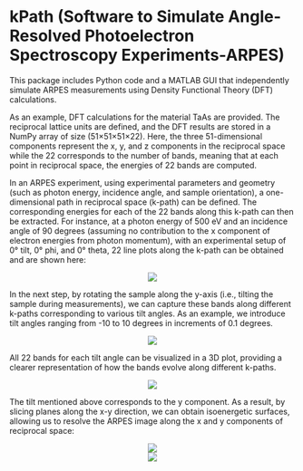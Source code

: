 # kPath (Software to Simulate Angle-Resolved Photoelectron Spectroscopy Experiments-ARPES)

This package includes Python code and a MATLAB GUI that independently simulate ARPES measurements using Density Functional Theory (DFT) calculations.

As an example, DFT calculations for the material TaAs are provided. The reciprocal lattice units are defined, and the DFT results are stored in a NumPy array of size (51×51×51×22). Here, the three 51-dimensional components represent the x, y, and z components in the reciprocal space while the 22 corresponds to the number of bands, meaning that at each point in reciprocal space, the energies of 22 bands are computed.

In an ARPES experiment, using experimental parameters and geometry (such as photon energy, incidence angle, and sample orientation), a one-dimensional path in reciprocal space (k-path) can be defined. The corresponding energies for each of the 22 bands along this k-path can then be extracted. For instance, at a photon energy of 500 eV and an incidence angle of 90 degrees (assuming no contribution to the x component of electron energies from photon momentum), with an experimental setup of 0° tilt, 0° phi, and 0° theta, 22 line plots along the k-path can be obtained and are shown here:

<div align="center">
<img src=https://github.com/user-attachments/assets/15d23aa1-8d72-4f73-a392-270e3da334d0>
</div>

In the next step, by rotating the sample along the y-axis (i.e., tilting the sample during measurements), we can capture these bands along different k-paths corresponding to various tilt angles. As an example, we introduce tilt angles ranging from -10 to 10 degrees in increments of 0.1 degrees.

<div align="center">
<img src=https://github.com/user-attachments/assets/d6c9cd29-b6e3-41f3-9ab1-581d974c0756>
</div>

All 22 bands for each tilt angle can be visualized in a 3D plot, providing a clearer representation of how the bands evolve along different k-paths.

<div align="center">
<img src=https://github.com/user-attachments/assets/c1514d49-d6a3-4ea1-9bfd-6f837bf7a057>
</div>

The tilt mentioned above corresponds to the y component. As a result, by slicing planes along the x-y direction, we can obtain isoenergetic surfaces, allowing us to resolve the ARPES image along the x and y components of reciprocal space:

<div align="center">
<img src=https://github.com/user-attachments/assets/c479c9f5-6ae7-4177-8a90-6196c0bfdde9>
</div>

<div align="center">
<img src=https://github.com/user-attachments/assets/c5dc02df-f15f-46e1-88b3-6613a44f95a5>
</div>

